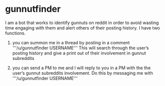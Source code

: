 # gunnutfinder
I am a bot that works to identify gunnuts on reddit in order to avoid wasting time engaging with them and alert others of their posting history. I have two functions. 

1. you can summon me in a thread by posting in a comment 
        '''/u/gunnutfinder USERNAME'''
This will search through the user’s posting history and give a print out of their involvement in gunnut subreddits

2. you can send a PM to me and I will reply to you in a PM with the the user’s gunnut subreddits involvement. Do this by messaging me with 
        '''/u/gunnutfinder USERNAME'''

